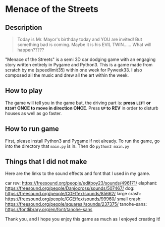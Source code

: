 # Menace of the Streets

## Description

> Today is Mr. Mayor's birthday today and YOU are invited!
> But something bad is coming. 
> Maybe it is his EVIL TWIN...... 
> What will happen?????

"Menace of the Streets" is a semi 3D car dodging game with an engaging story written entirely in Pygame and Python3. This is a game made from scratch by me (speedlimit35) within one week for Pyweek33. I also composed all the music and drew all the art within the week.

## How to play

The game will tell you in the game but, the driving part is: **press ```LEFT``` or ```RIGHT``` ONCE to move in direction ONCE**. Press **```UP``` to REV** in order to disturb houses as well as go faster.

## How to run game

First, please install Python3 and Pygame if not already.
To run the game, go into the directory that ```main.py``` is in. Then do ```python3 main.py```


## Things that I did not make

Here are the links to the sound effects and font that I used in my game.

car rev: https://freesound.org/people/editboy23/sounds/496171/
elaphant: https://freesound.org/people/Danjocross/sounds/507467/
dog: https://freesound.org/people/CGEffex/sounds/85662/
large crash: https://freesound.org/people/CGEffex/sounds/99960/
small crash: https://freesound.org/people/squareal/sounds/237375/
tanohe-sans: https://fontlibrary.org/en/font/tanohe-sans

Thank you, and I hope you enjoy this game as much as I enjoyed creating it!